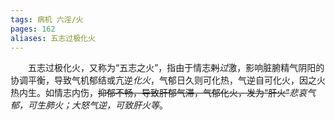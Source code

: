 ```yaml
---
tags: 病机 六淫/火
pages: 162
aliases: 五志过极化火
---
```

&emsp;&emsp;五志过极化火，又称为“五志之火”，指由于情志~~刺~~<dfn>过</dfn>激，影响脏腑精气阴阳的协调平衡，导致气机郁结或亢逆<dfn>化火</dfn>，气郁日久则可化热，气逆自可化火，因之火热内生。如情志内伤，~~抑郁不畅，导致肝郁气滞，气郁化火，发为“肝火”~~<dfn>悲哀气郁，可生肺火；大怒气逆，可致肝火等</dfn>。